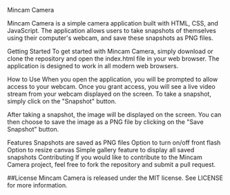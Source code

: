 Mincam Camera

Mincam Camera is a simple camera application built with HTML, CSS, and JavaScript. The application allows users to take snapshots of themselves using their computer's webcam, and save these snapshots as PNG files.

Getting Started
To get started with Mincam Camera, simply download or clone the repository and open the index.html file in your web browser. The application is designed to work in all modern web browsers.

How to Use
When you open the application, you will be prompted to allow access to your webcam. Once you grant access, you will see a live video stream from your webcam displayed on the screen. To take a snapshot, simply click on the "Snapshot" button.

After taking a snapshot, the image will be displayed on the screen. You can then choose to save the image as a PNG file by clicking on the "Save Snapshot" button.

Features
Snapshots are saved as PNG files
Option to turn on/off front flash
Option to resize canvas
Simple gallery feature to display all saved snapshots
Contributing
If you would like to contribute to the Mincam Camera project, feel free to fork the repository and submit a pull request.

##License
Mincam Camera is released under the MIT license. See LICENSE for more information.
